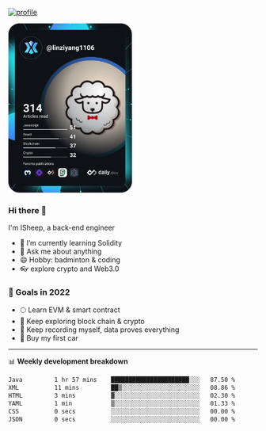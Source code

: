 [![profile](http://img.codelin.xyz/hello-im-isheep.svg)](https://www.calligrapher.ai/)

<a href="https://app.daily.dev/linziyang1106"><img src="/devcard.png" width="250" alt="ISheep's Dev Card"/></a>

### Hi there 🐏

I'm ISheep, a back-end engineer

- 🔭 I’m currently learning Solidity
- 💬 Ask me about anything
- 😄 Hobby: badminton & coding
- 👓 explore crypto and Web3.0

### 🚀 Goals in 2022
+ 🌕 Learn EVM & smart contract
+ 🤔 Keep exploring block chain & crypto
+ 🐏 Keep recording myself, data proves everything
+ 🚗 Buy my first car

-------

📊 **Weekly development breakdown**
<!--START_SECTION:waka-->

```text
Java         1 hr 57 mins    ██████████████████████░░░   87.50 %
XML          11 mins         ██▒░░░░░░░░░░░░░░░░░░░░░░   08.86 %
HTML         3 mins          ▓░░░░░░░░░░░░░░░░░░░░░░░░   02.30 %
YAML         1 min           ▒░░░░░░░░░░░░░░░░░░░░░░░░   01.33 %
CSS          0 secs          ░░░░░░░░░░░░░░░░░░░░░░░░░   00.00 %
JSON         0 secs          ░░░░░░░░░░░░░░░░░░░░░░░░░   00.00 %
```

<!--END_SECTION:waka-->

